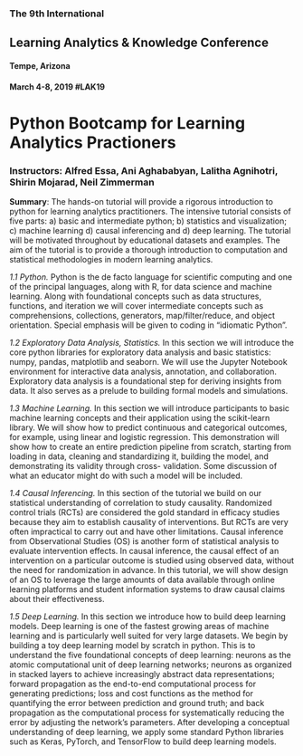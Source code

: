 ### The 9th International
## Learning Analytics & Knowledge Conference
#### Tempe, Arizona
#### March 4-8, 2019 #LAK19


# Python Bootcamp for Learning Analytics Practioners

### Instructors: Alfred Essa, Ani Aghababyan, Lalitha Agnihotri, Shirin Mojarad, Neil Zimmerman

<b>Summary</b>: The hands-on tutorial will provide a rigorous introduction to python for learning analytics practitioners. The intensive tutorial consists of five parts: a) basic and intermediate python; b) statistics and visualization; c) machine learning d) causal inferencing and d) deep learning. The tutorial will be motivated throughout by educational datasets and examples. The aim of the tutorial is to provide a thorough introduction to computation and statistical methodologies in modern learning analytics.

<i>1.1 Python.</i> Python is the de facto language for scientific computing and one of the principal languages, along with R, for data science and machine learning. Along with foundational concepts such as data structures, functions, and iteration we will cover intermediate concepts such as comprehensions, collections, generators, map/filter/reduce, and object orientation. Special emphasis will be given to coding in “idiomatic Python”.

<i>1.2 Exploratory Data Analysis, Statistics.</i> In this section we will introduce the core python libraries for exploratory data analysis and basic statistics: numpy, pandas, matplotlib and seaborn. We will use the Jupyter Notebook environment for interactive data analysis, annotation, and collaboration. Exploratory data analysis is a foundational step for deriving insights from data. It also serves as a prelude to building formal models and simulations.

<i>1.3 Machine Learning.</i> In this section we will introduce participants to basic machine learning concepts and their application using the scikit-learn library. We will show how to predict continuous and categorical outcomes, for example, using linear and logistic regression. This demonstration will show how to create an entire prediction pipeline from scratch, starting from loading in data, cleaning and standardizing it, building the model, and demonstrating its validity through cross- validation. Some discussion of what an educator might do with such a model will be included.

<i>1.4 Causal Inferencing.</i> In this section of the tutorial we build on our statistical understanding of correlation to study causality. Randomized control trials (RCTs) are considered the gold standard in efficacy studies because they aim to establish causality of interventions. But RCTs are very often impractical to carry out and have other limitations. Causal inference from Observational Studies (OS) is another form of statistical analysis to evaluate intervention effects. In causal inference, the causal effect of an intervention on a particular outcome is studied using observed data, without the need for randomization in advance. In this tutorial, we will show design of an OS to leverage the large amounts of data available through online learning platforms and student information systems to draw causal claims about their effectiveness.

<i>1.5 Deep Learning.</i> In this section we introduce how to build deep learning models. Deep learning is one of the fastest growing areas of machine learning and is particularly well suited for very large datasets. We begin by building a toy deep learning model by scratch in python. This is to understand the five foundational concepts of deep learning: neurons as the atomic computational unit of deep learning networks; neurons as organized in stacked layers to achieve increasingly abstract data representations; forward propagation as the end-to-end computational process for generating predictions; loss and cost functions as the method for quantifying the error between prediction and ground truth; and back propagation as the computational process for systematically reducing the error by adjusting the network’s parameters. After developing a conceptual understanding of deep learning, we apply some standard Python libraries such as Keras, PyTorch, and TensorFlow to build deep learning models.
